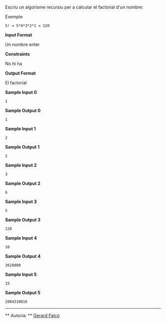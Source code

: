 Escriu un algorisme recursiu per a calcular el factorial d'un nombre:

Exemple

    5! = 5*4*3*2*1 = 120

**Input Format**

Un nombre enter

**Constraints**

No hi ha

**Output Format**

El factorial

**Sample Input 0**

``` 
1
```

**Sample Output 0**

``` 
1
```

**Sample Input 1**

``` 
2
```

**Sample Output 1**

``` 
2
```

**Sample Input 2**

``` 
3
```

**Sample Output 2**

``` 
6
```

**Sample Input 3**

``` 
5
```

**Sample Output 3**

    120

**Sample Input 4**

``` 
10
```

**Sample Output 4**

    3628800

**Sample Input 5**

``` 
15
```

**Sample Output 5**

    2004310016

----------

** Autoria: **
[Gerard Falcó](https://github.com/gerardfp)
